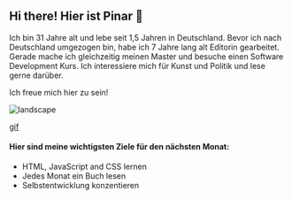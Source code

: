 ## Hi there! Hier ist Pinar 👋

Ich bin 31 Jahre alt und lebe seit 1,5 Jahren in Deutschland. Bevor ich nach Deutschland umgezogen bin, habe ich 7 Jahre lang alt Editorin gearbeitet. Gerade mache ich gleichzeitig meinen Master und besuche einen Software Development Kurs.
Ich interessiere mich für Kunst und Politik und lese gerne darüber.

Ich freue mich hier zu sein!

![landscape](https://github.com/PnrAydn/PnrAydn/assets/170604416/ffb1737f-e86a-429e-b75e-4f396d43f95a)

[gif](https://tenor.com/view/download-gif-11997403700690453464)

#### Hier sind meine wichtigsten Ziele für den nächsten Monat:
- HTML, JavaScript and CSS lernen
- Jedes Monat ein Buch lesen
- Selbstentwicklung konzentieren

